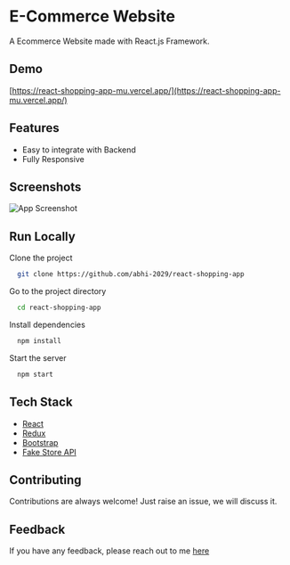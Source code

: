 # E-Commerce Website

A Ecommerce Website made with React.js Framework.


## Demo

[https://react-shopping-app-mu.vercel.app/](https://react-shopping-app-mu.vercel.app/)

## Features

- Easy to integrate with Backend
- Fully Responsive


## Screenshots

![App Screenshot](https://i.ibb.co/fQ293tm/image.png)



## Run Locally

Clone the project

```bash
  git clone https://github.com/abhi-2029/react-shopping-app
```

Go to the project directory

```bash
  cd react-shopping-app
```

Install dependencies

```bash
  npm install
```

Start the server

```bash
  npm start
```



## Tech Stack

* [React](https://reactjs.org/)
* [Redux](https://redux.js.org/)
* [Bootstrap](https://getbootstrap.com/)
* [Fake Store API](https://fakestoreapi.com/)

## Contributing

Contributions are always welcome!
Just raise an issue, we will discuss it.


## Feedback

If you have any feedback, please reach out to me [here](https://abhi-2029.github.io/#contact)


